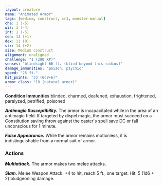```yaml
---
layout: creature
name: "Animated Armor"
tags: [medium, construct, cr1, monster-manual]
cha: 1 (-5)
wis: 3 (-4)
int: 1 (-5)
con: 13 (+1)
dex: 11 (0)
str: 14 (+2)
size: Medium construct
alignment: unaligned
challenge: "1 (200 XP)"
senses: "blindsight 60 ft. (blind beyond this radius)"
damage_immunities: "poison, psychic"
speed: "25 ft."
hit_points: "33 (6d8+6)"
armor_class: "18 (natural armor)"
---
```


**Condition Immunities** blinded, charmed, deafened, exhaustion, frightened, paralyzed, petrified, poisoned

***Antimagic Susceptibility.*** The armor is incapacitated while in the area of an antimagic field. If targeted by dispel magic, the armor must succeed on a Constitution saving throw against the caster's spell save DC or fall unconscious for 1 minute.

***False Appearance.*** While the armor remains motionless, it is indistinguishable from a normal suit of armor.

### Actions

***Multiattack.*** The armor makes two melee attacks.

***Slam.*** Melee Weapon Attack: +4 to hit, reach 5 ft., one target. Hit: 5 (1d6 + 2) bludgeoning damage.
